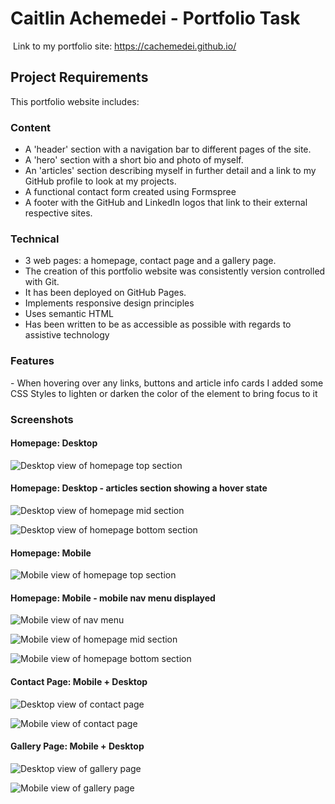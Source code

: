# Caitlin Achemedei - Portfolio Task

​
Link to my portfolio site: https://cachemedei.github.io/
​

## Project Requirements

This portfolio website includes:

### Content
- A 'header' section with a navigation bar to different pages of the site. 
- A 'hero' section with a short bio and photo of myself. 
- An 'articles' section describing myself in further detail and a link to my GitHub profile to look at my projects.
- A functional contact form created using Formspree
- A footer with the GitHub and LinkedIn logos that link to their external respective sites.
​
### Technical
- 3 web pages: a homepage, contact page and a gallery page.
- The creation of this portfolio website was consistently version controlled with Git.
- It has been deployed on GitHub Pages.
- Implements responsive design principles
- Uses semantic HTML
- Has been written to be as accessible as possible with regards to assistive technology

### Features

​- When hovering over any links, buttons and article info cards I added some CSS Styles to lighten or darken the color of the element to bring focus to it


### Screenshots

#### Homepage: Desktop

![Desktop view of homepage top section](./screenshots/homepage1-desktop.png)

#### Homepage: Desktop - articles section showing a hover state
![Desktop view of homepage mid section](./screenshots/homepage2-desktop.png)

![Desktop view of homepage bottom section](./screenshots/homepage3-desktop.png)

#### Homepage: Mobile
![Mobile view of homepage top section](./screenshots/homepage1-mobile.png)

#### Homepage: Mobile - mobile nav menu displayed
![Mobile view of nav menu](./screenshots/homepage-mobilenav.png)

![Mobile view of homepage mid section](./screenshots/homepage2-mobile.png)

![Mobile view of homepage bottom section](./screenshots/homepage3-mobile.png)

#### Contact Page: Mobile + Desktop
![Desktop view of contact page](./screenshots/contactpage-desktop.png)

![Mobile view of contact page](./screenshots/contactpage-mobile.png)

#### Gallery Page: Mobile + Desktop
![Desktop view of gallery page](./screenshots/gallerypage-desktop.png)

![Mobile view of gallery page](./screenshots/gallerypage-mobile.png)
